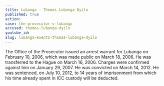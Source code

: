 ```yaml
---
title: Lubanga - Thomas Lubanga Dyilo
published: true
action:
case: the-prosecutor-v-lubanga
accused: thomas-lubanga-dyilo
youtube_id:
slug: lubanga-events-thomas-lubanga-dyilo
---
```



The Office of the Prosecutor issued an arrest warrant for Lubanga on February 10, 2006, which was made public on March 18, 2006. He was transferred to the Hague on March 16, 2006. Charges were confirmed against him on January 29, 2007. He was convicted on March 14, 2012. He was sentenced, on July 10, 2012, to 14 years of imprisonment from which his time already spent in ICC custody will be deducted.
